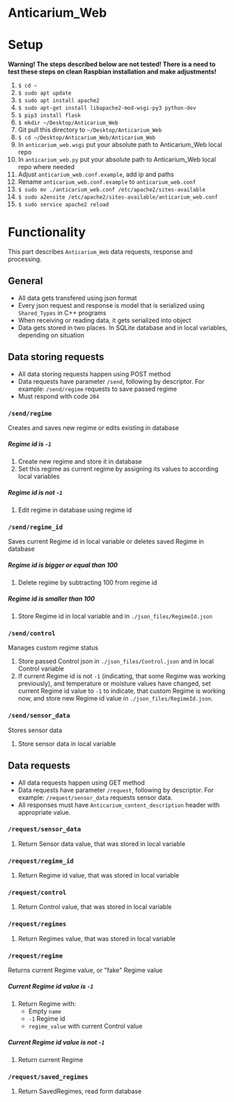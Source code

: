 # Anticarium_Web


# Setup

**Warning! The steps described below are not tested! There is a need to test these steps on clean Raspbian installation and make adjustments!** 

1. `$ cd ~`
2. `$ sudo apt update`
3. `$ sudo apt install apache2`
4. `$ sudo apt-get install libapache2-mod-wsgi-py3 python-dev`
5. `$ pip3 install flask`
6. `$ mkdir ~/Desktop/Anticarium_Web`
7. Git pull this directory to `~/Desktop/Anticarium_Web`
8. `$ cd ~/Desktop/Anticarium_Web/Anticarium_Web`
9. In `anticarium_web.wsgi` put your absolute path to Anticarium_Web local repo
10. In `anticarium_web.py` put your absolute path to Anticarium_Web local repo where needed
11. Adjust `anticarium_web.conf.example`, add ip and paths
12. Rename `anticarium_web.conf.example` to `anticarium_web.conf`
13. `$ sudo mv ./anticarium_web.conf /etc/apache2/sites-available`
14. `$ sudo a2ensite /etc/apache2/sites-available/anticarium_web.conf`
15. `$ sudo service apache2 reload`

# Functionality

This part describes `Anticarium_Web` data requests, response and processing.

## General

- All data gets transfered using json format
- Every json request and response is model that is serialized using `Shared_Types` in C++ programs
- When receiving or reading data, it gets serialized into object
- Data gets stored in two places. In SQLite database and in local variables, depending on situation

## Data storing requests

- All data storing requests happen using POST method
- Data requests have parameter `/send`, following by descriptor. For example: `/send/regime` requests to save passed regime
- Must respond with code `204`

### `/send/regime`

Creates and saves new regime or edits existing in database

##### Regime id is `-1`

1. Create new regime and store it in database
2. Set this regime as current regime by assigning its values to according local variables

##### Regime id is not `-1`

1. Edit regime in database using regime id

### `/send/regime_id`

Saves current Regime id in local variable or deletes saved Regime in database

##### Regime id is bigger or equal than 100

1. Delete regime by subtracting 100 from regime id

##### Regime id is smaller than 100

1. Store Regime id in local variable and in `./json_files/RegimeId.json`

### `/send/control`

Manages custom regime status

1. Store passed Control json in `./json_files/Control.json` and in local Control variable
2. If current Regime id is not `-1` (indicating, that some Regime was working previously), and temperature or moisture values have changed, set current Regime id value to `-1` to indicate, that custom Regime is working now, and store new Regime id value in `./json_files/RegimeId.json`.

### `/send/sensor_data`

Stores sensor data

1. Store sensor data in local variable

## Data requests

- All data requests happen using GET method
- Data requests have parameter `/request`, following by descriptor. For example: `/request/sensor_data` requests sensor data.
- All responses must have `Anticarium_content_description` header with appropriate value. 
 
### `/request/sensor_data`

1. Return Sensor data value, that was stored in local variable

### `/request/regime_id`

1. Return Regime id value, that was stored in local variable

### `/request/control`

1. Return Control value, that was stored in local variable

### `/request/regimes`

1. Return Regimes value, that was stored in local variable

### `/request/regime`

Returns current Regime value, or "fake" Regime value

##### Current Regime id value is `-1`

1. Return Regime with:
    - Empty `name`
    - `-1` Regime id
    - `regime_value` with current Control value

##### Current Regime id value is not `-1`

1. Return current Regime

### `/request/saved_regimes`

1. Return SavedRegimes, read form database 